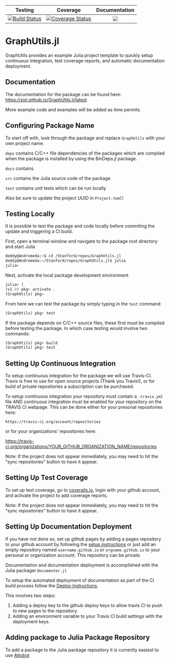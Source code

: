 | Testing | Coverage | Documentation |
| :-----: | :------: | :-----------: |
| [![Build Status](https://travis-ci.org/sisl/GraphUtils.jl.svg?branch=master)](https://travis-ci.org/sisl/GraphUtils.jl) | [![Coverage Status](https://coveralls.io/repos/github/sisl/GraphUtils.jl/badge.svg?branch=master)](https://coveralls.io/github/sisl/GraphUtils.jl?branch=master) | [![](https://img.shields.io/badge/docs-latest-blue.svg)](https://sisl.github.io/GraphUtils.jl/latest) |

# GraphUtils.jl
GraphUtils provides an example Julia project template to quickly setup
continuous integration, test coverage reports, and automatic documentation deployment.

## Documentation

The documentation for the package can be found here: <https://sisl.github.io/GraphUtils.jl/latest>

More example code and examples will be added as time permits.

## Configuring Package Name

To start off with, look through the package and replace `GraphUtils` 
with your own project name.

`deps` contains C/C++ file dependencies of the packages which are compiled when
the package is installed by using the BinDeps.jl package.

`docs` contains

`src` contains the Julia source code of the package.

`test` contains unit tests which can be run locally

Also be sure to update the project UUID in `Project.toml`!

## Testing Locally

It is possible to test the package and code locally before commiting the update
and triggering a CI build. 

First, open a terminal window and navigate to the package root directory and 
start Julia

```bash
deddy@Andromeda:~$ cd /Stanford/repos/GraphUtils.jl
deddy@Andromeda:~/Stanford/repos/GraphUtils.jl$ julia
julia>
```

Next, activate the local package development environment 
```julia
julia> ]
(v1.0) pkg> activate .
(GraphUtils) pkg> 
```

From here we can test the package by simply typing in the `test` command:
```julia
(GraphUtils) pkg> test
```

If the package depends on C/C++ source files, these first must be compiled before
testing the package. In which case testing would involve two commands:
```julia
(GraphUtils) pkg> build
(GraphUtils) pkg> test
```

## Setting Up Continuous Integration

To setup continuous integration for the package we will use Travis-CI. Travis is 
free to use for open source projects (Thank you Travis!), or for build of private
repositories a subscription can be purchased.

To setup continuous integration your repository must contain a `.travis.yml` file 
AND continuous integration must be enabled for your repository on the TRAVIS CI 
webpage. This can be done either for your presonal repositories here:

`https://travis-ci.org/account/repositories`

or for your organizations' repositories here:

https://travis-ci.org/organizations/YOUR_GITHUB_ORGANIZATION_NAME/repositories

Note: If the project does not appear immediately, you may need to hit the "sync
repositories" button to have it appear.

## Setting Up Test Coverage

To set up test coverage, go to [coveralls.io](https://coveralls.io/repos/new),
login with your github account, and activate the project to add coverage reports.

Note: If the project does not appear immediately, you may need to hit the "sync
repositories" button to have it appear.

## Setting Up Documentation Deployment

If you have not done so, set up github pages by adding a pages repository to your
github account by following the [setup instructions](https://pages.github.com/) or just add an empty repository
named `username.github.io` or `orgname.github.io` to your personal or organization account. This repository can be private.

Documentation and documentation deployment is accomplished with the Julia packager
`Documenter.jl`

To setup the automated deployment of documentation as part of the CI build process
follow the [Deploy Instructions](https://juliadocs.github.io/Documenter.jl/stable/man/hosting/).

This involves two steps:
1. Adding a deploy key to the github deploy keys to allow travis CI to push to new pages to the repository.
2. Adding an environment variable to your Travis CI build settings with the deployment keys.

## Adding package to Julia Package Repository

To add a package to the Julia package repository it is currently easiest to use 
[Attobot](https://github.com/attobot/attobot)
